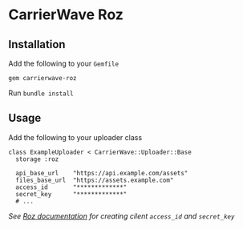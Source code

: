 CarrierWave Roz
===============

Installation
------------

Add the following to your `Gemfile`

    gem carrierwave-roz

Run `bundle install`

Usage
-----

Add the following to your uploader class

    class ExampleUploader < CarrierWave::Uploader::Base
      storage :roz
 
      api_base_url    "https://api.example.com/assets"
      files_base_url  "https://assets.example.com"
      access_id       "*************"
      secret_key      "*************"
      # ...

*See [Roz documentation](https://github.com/biola/roz#configuration) for creating cilent `access_id` and `secret_key`*
